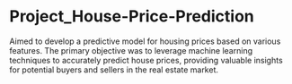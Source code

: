 # Project_House-Price-Prediction
Aimed to develop a predictive model for housing prices based on various features. The primary objective was to leverage machine learning techniques to accurately predict house prices, providing valuable insights for potential buyers and sellers in the real estate market.
